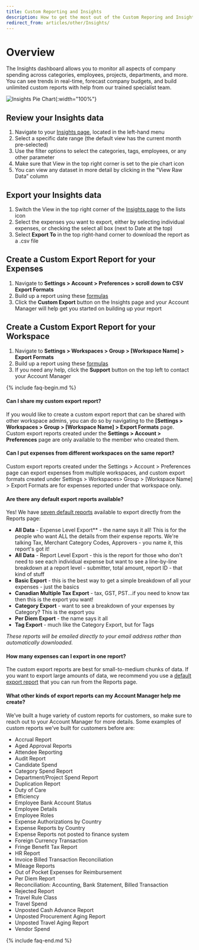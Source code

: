 ```yaml
---
title: Custom Reporting and Insights
description: How to get the most out of the Custom Reporing and Insights
redirect_from: articles/other/Insights/
---
```

<!-- The lines above are required by Jekyll to process the .md file -->

# Overview
The Insights dashboard allows you to monitor all aspects of company spending across categories, employees, projects, departments, and more. You can see trends in real-time, forecast company budgets, and build unlimited custom reports with help from our trained specialist team. 

![Insights Pie Chart](https://help.expensify.com/assets/images/insights-chart.png){:width="100%"}
## Review your Insights data

1. Navigate to your [Insights page](https://www.expensify.com/expenses?param={"fromInsightsTab":true,"viewMode":"charts"}), located in the left-hand menu
2. Select a specific date range (the default view has the current month pre-selected) 
3. Use the filter options to select the categories, tags, employees, or any other parameter
4. Make sure that View in the top right corner is set to the pie chart icon
5. You can view any dataset in more detail by clicking in the “View Raw Data” column 

## Export your Insights data  

1. Switch the View in the top right corner of the [Insights page](https://www.expensify.com/expenses?param={"fromInsightsTab":true,"viewMode":"charts"}) to the lists icon
2. Select the expenses you want to export, either by selecting individual expenses, or checking the select all box (next to Date at the top)
3. Select **Export To** in the top right-hand corner to download the report as a .csv file 

## Create a Custom Export Report for your Expenses

1. Navigate to **Settings > Account > Preferences > scroll down to CSV Export Formats** 
2. Build up a report using these [formulas]((https://help.expensify.com/articles/expensify-classic/spending-insights/Custom-Templates))
3. Click the **Custom Export** button on the Insights page and your Account Manager will help get you started on building up your report  

## Create a Custom Export Report for your Workspace

1. Navigate to **Settings > Workspaces > Group > [Workspace Name] > Export Formats** 
2. Build up a report using these [formulas](https://help.expensify.com/articles/expensify-classic/spending-insights/Custom-Templates)
3. If you need any help, click the **Support** button on the top left to contact your Account Manager

{% include faq-begin.md %}

#### Can I share my custom export report? 

If you would like to create a custom export report that can be shared with other workspace admins, you can do so by navigating to the **[Settings > Workspaces > Group > [Workspace Name] > Export Formats** page. Custom export reports created under the **Settings > Account > Preferences** page are only available to the member who created them.

#### Can I put expenses from different workspaces on the same report? 

Custom export reports created under the Settings > Account > Preferences page can export expenses from multiple workspaces, and custom export formats created under Settings > Workspaces> Group > [Workspace Name] > Export Formats are for expenses reported under that workspace only. 

#### Are there any default export reports available?

Yes! We have [seven default reports](https://help.expensify.com/articles/expensify-classic/spending-insights/Default-Export-Templates) available to export directly from the Reports page: 

- **All Data** - Expense Level Export** - the name says it all! This is for the people who want ALL the details from their expense reports. We're talking Tax, Merchant Category Codes, Approvers - you name it, this report's got it!
- **All Data** - Report Level Export - this is the report for those who don't need to see each individual expense but want to see a line-by-line breakdown at a report level - submitter, total amount, report ID - that kind of stuff
- **Basic Export** - this is the best way to get a simple breakdown of all your expenses - just the basics
- **Canadian Multiple Tax Export** - tax, GST, PST...if you need to know tax then this is the export you want!
- **Category Export** - want to see a breakdown of your expenses by Category? This is the export you
- **Per Diem Export** - the name says it all
- **Tag Export** - much like the Category Export, but for Tags

*These reports will be emailed directly to your email address rather than automatically downloaded.* 

#### How many expenses can I export in one report? 
The custom export reports are best for small-to-medium chunks of data. If you want to export large amounts of data, we recommend you use a [default export report](https://help.expensify.com/articles/expensify-classic/spending-insights/Default-Export-Templates) that you can run from the Reports page.  

#### What other kinds of export reports can my Account Manager help me create? 

We’ve built a huge variety of custom reports for customers, so make sure to reach out to your Account Manager for more details. Some examples of custom reports we’ve built for customers before are: 

- Accrual Report
- Aged Approval Reports
- Attendee Reporting
- Audit Report
- Candidate Spend
- Category Spend Report
- Department/Project Spend Report
- Duplication Report
- Duty of Care
- Efficiency 
- Employee Bank Account Status
- Employee Details
- Employee Roles
- Expense Authorizations by Country
- Expense Reports by Country
- Expense Reports not posted to finance system
- Foreign Currency Transaction
- Fringe Benefit Tax Report
- HR Report
- Invoice Billed Transaction Reconciliation
- Mileage Reports
- Out of Pocket Expenses for Reimbursement
- Per Diem Report
- Reconciliation: Accounting, Bank Statement, Billed Transaction
- Rejected Report
- Travel Rule Class
- Travel Spend
- Unposted Cash Advance Report
- Unposted Procurement Aging Report
- Unposted Travel Aging Report
- Vendor Spend

{% include faq-end.md %}
